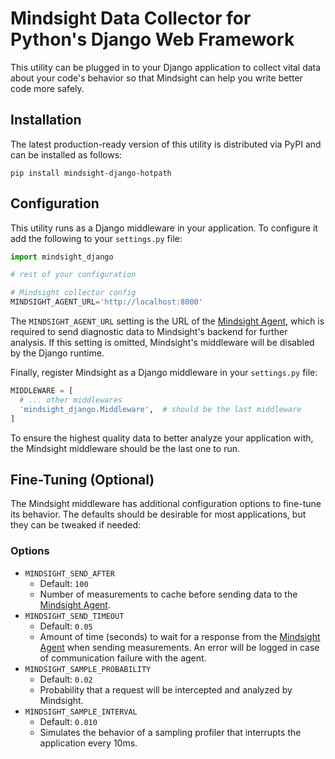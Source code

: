 # Mindsight Data Collector for Python's Django Web Framework

This utility can be plugged in to your Django application to collect vital data about your code's behavior so that Mindsight can help you write better code more safely.

## Installation

The latest production-ready version of this utility is distributed via PyPI and can be installed as follows:

```
pip install mindsight-django-hotpath
```

## Configuration

This utility runs as a Django middleware in your application. To configure it add the following to your `settings.py` file:

```python
import mindsight_django

# rest of your configuration

# Mindsight collector config
MINDSIGHT_AGENT_URL='http://localhost:8000'
```

The `MINDSIGHT_AGENT_URL` setting is the URL of the [Mindsight Agent](https://github.com/MindsightCo/hotpath-agent), which is
required to send diagnostic data to Mindsight's backend for further analysis. If this setting is omitted, Mindsight's middleware
will be disabled by the Django runtime.

Finally, register Mindsight as a Django middleware in your `settings.py` file:

```python
MIDDLEWARE = [
  # ... other middlewares
  'mindsight_django.Middleware',  # should be the last middleware
]
```

To ensure the highest quality data to better analyze your application with, the Mindsight middleware should be the last one to run.

## Fine-Tuning (Optional)

The Mindsight middleware has additional configuration options to fine-tune its behavior. The defaults should be desirable for most applications, but they can be tweaked if needed:

### Options

- `MINDSIGHT_SEND_AFTER`
  - Default: `100`
  - Number of measurements to cache before sending data to the [Mindsight Agent](https://github.com/MindsightCo/hotpath-agent).
- `MINDSIGHT_SEND_TIMEOUT`
  - Default: `0.05`
  - Amount of time (seconds) to wait for a response from the [Mindsight Agent](https://github.com/MindsightCo/hotpath-agent) when sending measurements. An error will be logged in case of communication failure with the agent.
- `MINDSIGHT_SAMPLE_PROBABILITY`
  - Default: `0.02`
  - Probability that a request will be intercepted and analyzed by Mindsight.
- `MINDSIGHT_SAMPLE_INTERVAL`
  - Default: `0.010`
  - Simulates the behavior of a sampling profiler that interrupts the application every 10ms.
